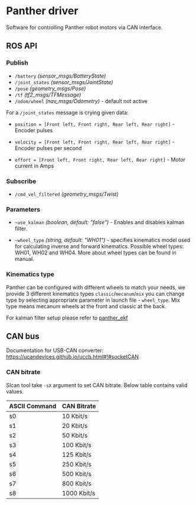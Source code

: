 # Panther driver

Software for controlling Panther robot motors via CAN interface.

## ROS API

### Publish
  - `/battery` *(sensor_msgs/BatteryState)*
  - `/joint_states` *(sensor_msgs/JointState)*
  - `/pose` *(geometry_msgs/Pose)*
  - `/tf` *(tf2_msgs/TFMessage)*
  - `/odom/wheel` *(nav_msgs/Odometry)* - default not active

For a `/joint_states` message is crying given data:

- `position = [Front left, Front right, Rear left, Rear right]` - Encoder pulses

- `velocity = [Front left, Front right, Rear left, Rear right]` - Encoder pulses per second

- `effort = [Front left, Front right, Rear left, Rear right]` - Motor current in Amps


### Subscribe
- `/cmd_vel_filtered` *(geometry_msgs/Twist)*

### Parameters

- `~use_kalman` *(boolean, default: "false")* - Enables and disables kalman filter.

- `~wheel_type` *(string, default: "WH01")* - specifies kinematics model used for calculating inverse and forward kinematics. Possible wheel types: WH01, WH02 and WH04. More about wheel types can be found in manual.


### Kinematics type

Panther can be configured with different wheels to match your needs, we provide 3 different kinematics types `classic`/`mecanum`/`mix` you can change type by selecting appropriate parameter in launch file - `wheel_type`. Mix type means mecanum wheels at the front and classic at the back.

For kalman filter setup please refer to [panther_ekf](https://github.com/adamkrawczyk/panther_ekf)

## CAN bus

Documentation for USB-CAN converter:
https://ucandevices.github.io/uccb.html#!#socketCAN

### CAN bitrate
Slcan tool take `-sX` argument to set CAN bitrate. Below table contains valid values.

| ASCII Command | CAN Bitrate |
| ---           | ---         |
| s0            | 10 Kbit/s   |
| s1            | 20 Kbit/s   |
| s2            | 50 Kbit/s   |
| s3            | 100 Kbit/s  |
| s4            | 125 Kbit/s  |
| s5            | 250 Kbit/s  |
| s6            | 500 Kbit/s  |
| s7            | 800 Kbit/s  |
| s8            | 1000 Kbit/s |
